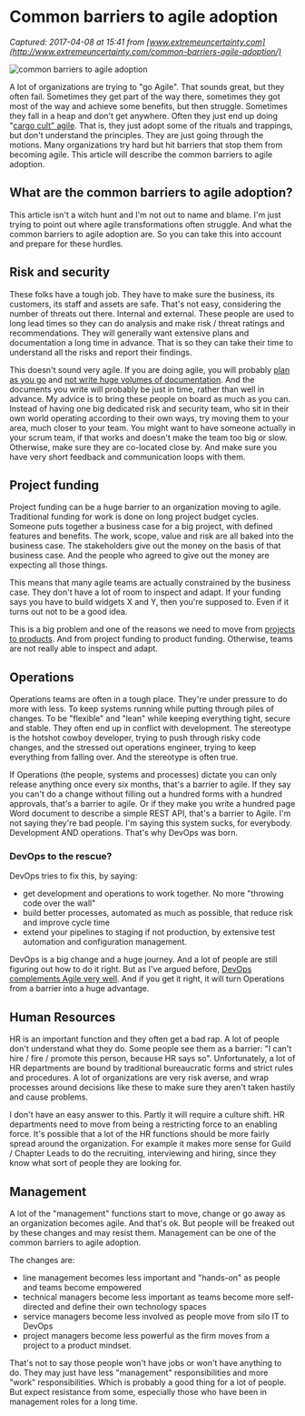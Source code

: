 # Common barriers to agile adoption

_Captured: 2017-04-08 at 15:41 from [www.extremeuncertainty.com](http://www.extremeuncertainty.com/common-barriers-agile-adoption/)_

![common barriers to agile adoption](http://www.extremeuncertainty.com/wp-content/uploads/2016/11/barriers-300x200.jpg)

A lot of organizations are trying to "go Agile". That sounds great, but they often fail. Sometimes they get part of the way there, sometimes they got most of the way and achieve some benefits, but then struggle. Sometimes they fall in a heap and don't get anywhere. Often they just end up doing "[cargo cult" agile](http://www.extremeuncertainty.com/cargo-cult-agile/). That is, they just adopt some of the rituals and trappings, but don't understand the principles. They are just going through the motions. Many organizations try hard but hit barriers that stop them from becoming agile. This article will describe the common barriers to agile adoption.

## What are the common barriers to agile adoption?

This article isn't a witch hunt and I'm not out to name and blame. I'm just trying to point out where agile transformations often struggle. And what the common barriers to agile adoption are. So you can take this into account and prepare for these hurdles.

## Risk and security

These folks have a tough job. They have to make sure the business, its customers, its staff and assets are safe. That's not easy, considering the number of threats out there. Internal and external. These people are used to long lead times so they can do analysis and make risk / threat ratings and recommendations. They will generally want extensive plans and documentation a long time in advance. That is so they can take their time to understand all the risks and report their findings.

This doesn't sound very agile. If you are doing agile, you will probably [plan as you go](http://www.extremeuncertainty.com/myths-of-agile-theres-no-planning-in-agile/) and [not write huge volumes of documentation](http://www.extremeuncertainty.com/myths-agile-no-documentation-agile/). And the documents you write will probably be just in time, rather than well in advance. My advice is to bring these people on board as much as you can. Instead of having one big dedicated risk and security team, who sit in their own world operating according to their own ways, try moving them to your area, much closer to your team. You might want to have someone actually in your scrum team, if that works and doesn't make the team too big or slow. Otherwise, make sure they are co-located close by. And make sure you have very short feedback and communication loops with them.

## Project funding

Project funding can be a huge barrier to an organization moving to agile. Traditional funding for work is done on long project budget cycles. Someone puts together a business case for a big project, with defined features and benefits. The work, scope, value and risk are all baked into the business case. The stakeholders give out the money on the basis of that business case. And the people who agreed to give out the money are expecting all those things.

This means that many agile teams are actually constrained by the business case. They don't have a lot of room to inspect and adapt. If your funding says you have to build widgets X and Y, then you're supposed to. Even if it turns out not to be a good idea.

This is a big problem and one of the reasons we need to move from [projects to products](http://www.extremeuncertainty.com/project-versus-product/). And from project funding to product funding. Otherwise, teams are not really able to inspect and adapt.

## Operations

Operations teams are often in a tough place. They're under pressure to do more with less. To keep systems running while putting through piles of changes. To be "flexible" and "lean" while keeping everything tight, secure and stable. They often end up in conflict with development. The stereotype is the hotshot cowboy developer, trying to push through risky code changes, and the stressed out operations engineer, trying to keep everything from falling over. And the stereotype is often true.

If Operations (the people, systems and processes) dictate you can only release anything once every six months, that's a barrier to agile. If they say you can't do a change without filling out a hundred forms with a hundred approvals, that's a barrier to agile. Or if they make you write a hundred page Word document to describe a simple REST API, that's a barrier to Agile. I'm not saying they're bad people. I'm saying this system sucks, for everybody. Development AND operations. That's why DevOps was born.

### DevOps to the rescue?

DevOps tries to fix this, by saying:

  * get development and operations to work together. No more "throwing code over the wall"
  * build better processes, automated as much as possible, that reduce risk and improve cycle time
  * extend your pipelines to staging if not production, by extensive test automation and configuration management.

DevOps is a big change and a huge journey. And a lot of people are still figuring out how to do it right. But as I've argued before, [DevOps complements Agile very well](http://www.extremeuncertainty.com/difference-between-agile-devops/). And if you get it right, it will turn Operations from a barrier into a huge advantage.

## Human Resources

HR is an important function and they often get a bad rap. A lot of people don't understand what they do. Some people see them as a barrier: "I can't hire / fire / promote this person, because HR says so". Unfortunately, a lot of HR departments are bound by traditional bureaucratic forms and strict rules and procedures. A lot of organizations are very risk averse, and wrap processes around decisions like these to make sure they aren't taken hastily and cause problems.

I don't have an easy answer to this. Partly it will require a culture shift. HR departments need to move from being a restricting force to an enabling force. It's possible that a lot of the HR functions should be more fairly spread around the organization. For example it makes more sense for Guild / Chapter Leads to do the recruiting, interviewing and hiring, since they know what sort of people they are looking for.

## Management

A lot of the "management" functions start to move, change or go away as an organization becomes agile. And that's ok. But people will be freaked out by these changes and may resist them. Management can be one of the common barriers to agile adoption.

The changes are:

  * line management becomes less important and "hands-on" as people and teams become empowered
  * technical managers become less important as teams become more self-directed and define their own technology spaces
  * service managers become less involved as people move from silo IT to DevOps
  * project managers become less powerful as the firm moves from a project to a product mindset.

That's not to say those people won't have jobs or won't have anything to do. They may just have less "management" responsibilities and more "work" responsibilities. Which is probably a good thing for a lot of people. But expect resistance from some, especially those who have been in management roles for a long time.
